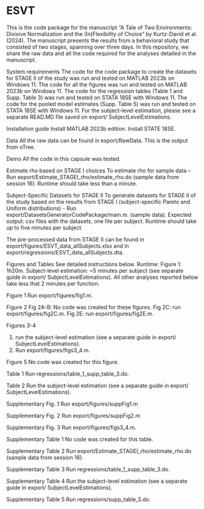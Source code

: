 # ESVT
This is the code package for the manuscript “A Tale of Two Environments: Divisive Normalization and the (In)Flexibility of Choice” by Kurtz-David et al. (2024).
The manuscript presents the results from a behavioral study that consisted of two stages, spanning over three days. 
In this repository, we share the raw data and all the code required for the analyses detailed in the manuscript. 

System requirements
The code for the code package to create the datasets for STAGE II of the study was run and tested on MATLAB 2023b on Windows 11. 
The code for all the figures was run and tested on MATLAB 2023b on Windows 11.
The code for the regression tables (Table 1 and Supp. Table 3) was run and tested on STATA 18SE with Windows 11.
The code for the pooled model estimates (Supp. Table 5) was run and tested on STATA 18SE with Windows 11.
For the subject-level estimation, please see a separate READ.MD file saved on export/ SubjectLevelEstimations.
 
Installation guide
Install MATLAB 2023b edition.
Install STATE 18SE.

Data
All the raw data can be found in export/RawData.
This is the output from oTree.

Demo
All the code in this capsule was tested. 

Estimate rho based on STAGE I choices
To estimate rho for sample data – 
Run export/Estimate_STAGEI_rho/estimate_rho.do (sample data from session 16).
Runtime should take less than a minute.

Subject-Specific Datasets for STAGE II
To generate datasets for STAGE II of the study based on the results from STAGE I (subject-specific Pareto and Uniform distributions) - 
Run export/DatasetsGeneratorCodePackage/main.m. (sample data).
Expected output: csv files with the datasets, one file per subject.
Runtime should take up to five minutes per subject.
 
The pre-processed data from STAGE II can be found in export/figures/ESVT_data_allSubjects.xlsx and in export/regressions/ESVT_data_allSubjects.dta.

Figures and Tables
See detailed instructions below.
Runtime: 
Figure 1: 1h20m. 
Subject-level estimation: ~5 minutes per subject (see separate guide in export/ SubjectLevelEstimations). 
All other analyses reported below take less that 2 minutes per function.

Figure 1
Run export/figures/fig1.m.

Figure 2
Fig 2A-B: No code was created for these figures.
Fig 2C: run export/figures/fig2C.m.
Fig 2E: run export/figures/fig2E.m.

Figures 3-4
1) run the subject-level estimation (see a separate guide in export/ SubjectLevelEstimations). 
2) Run export/figures/figs3_4.m.

Figure 5
No code was created for this figure.

Table 1
Run regressions/table_1_supp_table_3.do.

Table 2
Run the subject-level estimation (see a separate guide in export/ SubjectLevelEstimations). 

Supplementary Fig. 1
Run export/figures/suppFig1.m

Supplementary Fig. 2
Run export/figures/suppFig2.m

Supplementary Fig. 3
Run export/figures/figs3_4.m.

Supplementary Table 1
No code was created for this table.

Supplementary Table 2
Run export/Estimate_STAGEI_rho/estimate_rho.do (sample data from session 16).

Supplementary Table 3
Run regressions/table_1_supp_table_3.do.

Supplementary Table 4
Run the subject-level estimation (see a separate guide in export/ SubjectLevelEstimations). 

Supplementary Table 5
Run regressions/supp_table_5.do.

